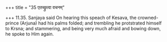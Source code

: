 +++
title = "35 एतच्छ्रुत्वा वचनम्"

+++
11.35. Sanjaya said On hearing this speach of Kesava, the crowned-prince
(Arjuna) had his palms folded; and trembling he protstrated himself to
Krsna; and stammering, and being very much afraid and bowing down, he
spoke to Him again.
